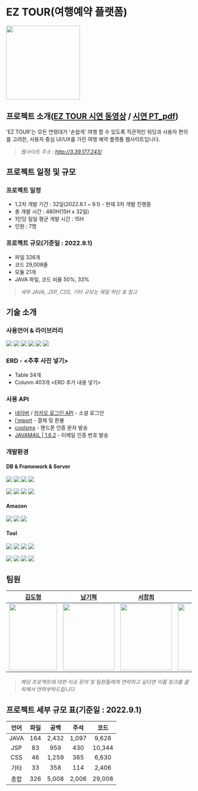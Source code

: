 # EZ TOUR(여행예약 플랫폼)
<img src = "https://user-images.githubusercontent.com/92190168/188597209-29fab3de-c43b-4de1-9432-3a18fb2689a5.jpeg" width="200" height="200">

## 프로젝트 소개([EZ TOUR 시연 동영상](https://www.youtube.com/watch?v=5vGcLsqoa_A) / [시연 PT_pdf](https://github.com/ch4570/EZTOUR-PROJECT/files/9527575/pt_._20220901.pdf))
'EZ TOUR'는 모든 연령대가 '손쉽게' 여행 할 수 있도록 직관적인 워딩과 사용자 편의를 고려한, 사용자 중심 UI/UX를 가진 여행 예약 플랫폼 웹사이트입니다.
>*웹사이트 주소 : http://3.39.177.243/*

## 프로젝트 일정 및 규모
### 프로젝트 일정
* 1,2차 개발 기간 : 32일(2022.8.1 ~ 9.1) - 현재 3차 개발 진행중
* 총 개발 시간 : 480H(15H x 32일)
* 1인당 일일 평균 개발 시간 : 15H
* 인원 : 7명

### 프로젝트 규모(기준일 : 2022.9.1)
* 파일 326개
* 코드 29,008줄
* 모듈 21개
* JAVA 파일, 코드 비율 50%, 33%

>*세부 JAVA, JSP, CSS, 기타 규모는 제일 하단 표 참고*

## 기술 소개
### 사용언어 & 라이브러리
<img src="https://img.shields.io/badge/java | 11-007396?style=for-the-badge&logo=java&logoColor=white"> <img src="https://img.shields.io/badge/javascript | ES6-F7DF1E?style=for-the-badge&logo=javascript&logoColor=black"> <img src="https://img.shields.io/badge/html5-E34F26?style=for-the-badge&logo=html5&logoColor=white"> <img src="https://img.shields.io/badge/css3-1572B6?style=for-the-badge&logo=css3&logoColor=white"> 
<img src="https://img.shields.io/badge/ajax-0B2C4A?style=for-the-badge&logo=ajax&logoColor=white"> <img src="https://img.shields.io/badge/jquery | 1.1-0769AD?style=for-the-badge&logo=jquery&logoColor=black">
### ERD - <추후 사진 넣기> 
* Table 34개
* Colunm 403개
<ERD 추가 내용 넣기>
### 사용 API
* [네이버](https://developers.naver.com/docs/login/api/api.md) / [카카오 로그인 API](https://developers.kakao.com/docs/latest/ko/kakaologin/rest-api) - 소셜 로그인 
* [i'mport](https://api.iamport.kr/) - 결제 및 환불
* [coolsms](https://docs.coolsms.co.kr/api-reference/cash/getreceipt) - 핸드폰 인증 문자 발송
* [JAVAMAIL | 1.6.2](https://www.javadoc.io/doc/javax.mail/javax.mail-api/latest/javax/mail/package-summary.html) - 이메일 인증 번호 발송
### 개발환경
#### DB & Framework & Server 
<img src="https://img.shields.io/badge/Spring | 5.0.7-6DB33F?style=for-the-badge&logo=Spring&logoColor=white"> <img src="https://img.shields.io/badge/MyBatis | 3.5-26689A?style=for-the-badge&logo=&logoColor=white"> <img src="https://img.shields.io/badge/Spring Security | 5.4.2-6DB33F?style=for-the-badge&logo=Spring Security&logoColor=white"> <img src="https://img.shields.io/badge/Apache Tomcat | 9.0.52-C71A36?style=for-the-badge&logo=Apache Tomcat&logoColor=white">

<img src="https://img.shields.io/badge/MySQL | 8.0-4479A1?style=for-the-badge&logo=MySQL&logoColor=white"> <img src="https://img.shields.io/badge/Lombok | 1.18-DDB320?style=for-the-badge&logo=&logoColor=white"> <img src="https://img.shields.io/badge/mockito | 4.7-111324?style=for-the-badge&logo=&logoColor=white">  <img src="https://img.shields.io/badge/Maven-C71A36?style=for-the-badge&logo=&logoColor=white"> 

#### Amazon
<img src="https://img.shields.io/badge/Amazon EC2-FF9900?style=for-the-badge&logo=Amazon EC2&logoColor=white"> <img src="https://img.shields.io/badge/Amazon RDS-527FFF?style=for-the-badge&logo=Amazon RDS&logoColor=white"> <img src="https://img.shields.io/badge/Amazon AWS-232F3E?style=for-the-badge&logo=Amazon AWS&logoColor=white">
#### Tool
<img src="https://img.shields.io/badge/GitHub-181717?style=for-the-badge&logo=GitHub&logoColor=white"> <img src="https://img.shields.io/badge/Git-F05032?style=for-the-badge&logo=Git&logoColor=white"> <img src="https://img.shields.io/badge/Visual Studio Code-007ACC?style=for-the-badge&logo=Visual Studio Code&logoColor=white"> <img src="https://img.shields.io/badge/ERD Cloud-EEEEEE?style=for-the-badge&logo=ERDCloud&logoColor=white"> 

<img src="https://img.shields.io/badge/IntelliJ IDEA-000000?style=for-the-badge&logo=IntelliJ IDEA&logoColor=white"> <img src="https://img.shields.io/badge/Postman-FF6C37?style=for-the-badge&logo=Postman&logoColor=white"> <img src="https://img.shields.io/badge/Sourcetree-0052CC?style=for-the-badge&logo=Sourcetree&logoColor=white"> <img src="https://img.shields.io/badge/MySQL Workbench | 8.0-4479A1?style=for-the-badge&logo=MySQL&logoColor=white">



## 팀원
|[김도형](https://github.com/Daniel0915)|[남기혁](https://github.com/carpediem3651)|[서창희](https://github.com/ch4570)|[안혜경](https://github.com/HyeKyungAhn)|[이종현](https://github.com/leejonghyun93)|[장영욱](https://github.com/JYeongUk)|[홍선경](https://github.com/hoondal2)|
|:---:|:---:|:---:|:---:|:---:|:---:|:---:|
|<img src = "https://user-images.githubusercontent.com/92190168/188759836-6705b38b-d81b-4c4d-8fdb-d7fb694e5a79.png" width="130" height="180">|<img src = "https://user-images.githubusercontent.com/92190168/188760118-910e1e97-f46f-415a-adf5-87bcd80eee65.png" width="140" height="180">|<img src = "https://user-images.githubusercontent.com/92190168/188760197-91439a47-dd70-4a2d-9d95-5ba2de75ff1a.png" width="140" height="180">|<img src = "https://user-images.githubusercontent.com/92190168/188760253-cf202158-d098-4546-8423-69ef708fb62d.png" width="140" height="180">|<img src = "https://user-images.githubusercontent.com/92190168/188760327-9cba80b2-e1a2-432a-b6f6-8df51f3f4b3c.png" width="140" height="180">|<img src = "https://user-images.githubusercontent.com/92190168/188760413-b1651f46-00be-4858-bd96-332531e264e1.png" width="140" height="180">|<img src = "https://user-images.githubusercontent.com/92190168/188760463-13a4f0dd-1c53-45cf-a617-369763a1a2c0.png" width="140" height="180">|
>*해당 프로젝트에 대한 이슈 문의 및 팀원들에게 연락하고 싶다면 이름 링크를 클릭해서 연락부탁드립니다.*
## 프로젝트 세부 규모 표(기준일 : 2022.9.1)
|언어|파일|공백|주석|코드|
|:---:|:---:|:---:|:---:|:---:|
|JAVA|164|2,432|1,097|9,628|
|JSP|83|959|430|10,344|
|CSS|46|1,259|365|6,630|
|기타|33|358|114|2,406|
|총합|326|5,008|2,006|29,008|



